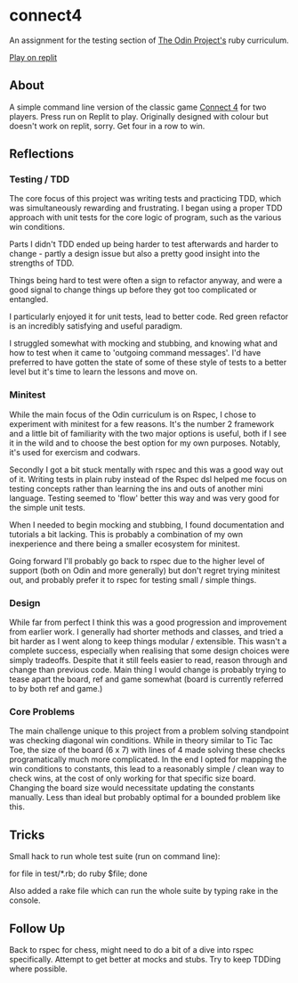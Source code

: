 # connect4
An assignment for the testing section of [The Odin Project's](https://www.theodinproject.com/courses/ruby-programming/lessons/testing-your-ruby-code#project-tdd-connect-four) ruby curriculum.

[Play on replit](https://repl.it/@HappyFrog/connect4#lib/game.rb)

## About

A simple command line version of the classic game [Connect 4](https://en.wikipedia.org/wiki/Connect_Four) for two players. Press run on Replit to play. Originally designed with colour but doesn't work on replit, sorry. Get four in a row to win.

## Reflections

### Testing / TDD

The core focus of this project was writing tests and practicing TDD, which was simultaneously rewarding and frustrating. I began using a proper TDD approach with unit tests for the core logic of program, such as the various win conditions.

Parts I didn't TDD ended up being harder to test afterwards and harder to change - partly a design issue but also a pretty good insight into the strengths of TDD.

Things being hard to test were often a sign to refactor anyway, and were a good signal to change things up before they got too complicated or entangled.

I particularly enjoyed it for unit tests, lead to better code. Red green refactor is an incredibly satisfying and useful paradigm.

I struggled somewhat with mocking and stubbing, and knowing what and how to test when it came to 'outgoing command messages'. I'd have preferred to have gotten the state of some of these style of tests to a better level but it's time to learn the lessons and move on.

### Minitest

While the main focus of the Odin curriculum is on Rspec, I chose to experiment with minitest for a few reasons.
It's the number 2 framework and a little bit of familiarity with the two major options is useful, both if I see it in the wild and to choose the best option for my own purposes. Notably, it's used for exercism and codwars.

Secondly I got a bit stuck mentally with rspec and this was a good way out of it. Writing tests in plain ruby instead of the Rspec dsl helped me focus on testing concepts rather than learning the ins and outs of another mini language. Testing seemed to 'flow' better this way and was very good for the simple unit tests.

When I needed to begin mocking and stubbing, I found documentation and tutorials a bit lacking. This is probably a combination of my own inexperience and there being a smaller ecosystem for minitest.

Going forward I'll probably go back to rspec due to the higher level of support (both on Odin and more generally) but don't regret trying minitest out, and probably prefer it to rspec for testing small / simple things.


### Design

While far from perfect I think this was a good progression and improvement from earlier work.
I generally had shorter methods and classes, and tried a bit harder as I went along to keep things modular / extensible. This wasn't a complete success, especially when realising that some design choices were simply tradeoffs. Despite that it still feels easier to read, reason through and change than previous code. Main thing I would change is probably trying to tease apart the board, ref and game somewhat (board is currently referred to by both ref and game.)

### Core Problems

The main challenge unique to this project from a problem solving standpoint was checking diagonal win conditions. While in theory similar to Tic Tac Toe, the size of the board (6 x 7) with lines of 4 made solving these checks programatically much more complicated. In the end I opted for mapping the win conditions to constants, this lead to a reasonably simple / clean way to check wins, at the cost of only working for that specific size board. Changing the board size would necessitate updating the constants manually. Less than ideal but probably optimal for a bounded problem like this.


## Tricks

Small hack to run whole test suite (run on command line):

for file in test/*.rb; do ruby $file; done

Also added a rake file which can run the whole suite by typing rake in the console.

## Follow Up

Back to rspec for chess, might need to do a bit of a dive into rspec specifically. Attempt to get better at mocks and stubs. Try to keep TDDing where possible.
